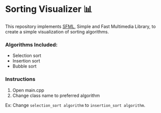 # Sorting Visualizer 📊
This repository implements [SFML](https://www.sfml-dev.org/), Simple and Fast Multimedia Library, to create a simple visualization of sorting algorithms.

### Algorithms Included:
- Selection sort
- Insertion sort
- Bubble sort

### Instructions
1) Open main.cpp
2) Change class name to preferred algorithm

Ex: Change `selection_sort algorithm` to `insertion_sort algorithm`.
